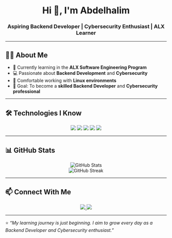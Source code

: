 <h1 align="center">Hi 👋, I'm Abdelhalim</h1>
<h3 align="center">Aspiring Backend Developer | Cybersecurity Enthusiast | ALX Learner</h3>

---

## 👨‍💻 About Me
- 🌱 Currently learning in the **ALX Software Engineering Program**  
- 💻 Passionate about **Backend Development** and **Cybersecurity**  
- 🐧 Comfortable working with **Linux environments**  
- 🎯 Goal: To become a **skilled Backend Developer** and **Cybersecurity professional**  

---

## 🛠️ Technologies I Know
<p align="center">
  <img src="https://img.shields.io/badge/HTML5-E34F26?style=for-the-badge&logo=html5&logoColor=white" />
  <img src="https://img.shields.io/badge/CSS3-1572B6?style=for-the-badge&logo=css3&logoColor=white" />
  <img src="https://img.shields.io/badge/Python-3776AB?style=for-the-badge&logo=python&logoColor=white" />
  <img src="https://img.shields.io/badge/C++-00599C?style=for-the-badge&logo=cplusplus&logoColor=white" />
  <img src="https://img.shields.io/badge/Linux-FCC624?style=for-the-badge&logo=linux&logoColor=black" />
</p>

---

## 📊 GitHub Stats
<p align="center">
  <img src="https://github-readme-stats.vercel.app/api?username=hallem4sure&show_icons=true&theme=radical" alt="GitHub Stats" />
  <br />
  <img src="https://github-readme-streak-stats.herokuapp.com/?user=hallem4sure&theme=radical" alt="GitHub Streak" />
</p>

---

## 📫 Connect With Me
<p align="center">
  <a href="https://www.linkedin.com/in/abdelhalim-abdelrahim-98932929b" target="_blank">
    <img src="https://img.shields.io/badge/LinkedIn-0A66C2?style=for-the-badge&logo=linkedin&logoColor=white" />
  </a>
  <a href="mailto:halim.4sure@gmail.com" target="_blank">
    <img src="https://img.shields.io/badge/Email-D14836?style=for-the-badge&logo=gmail&logoColor=white" />
  </a>
</p>

---

⭐️ *“My learning journey is just beginning. I aim to grow every day as a Backend Developer and Cybersecurity enthusiast.”*
